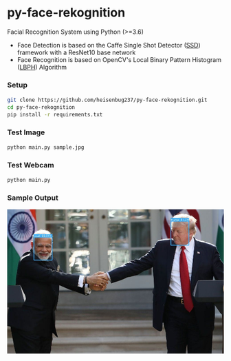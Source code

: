 # py-face-rekognition
Facial Recognition System using Python (>=3.6)
- Face Detection is based on the Caffe Single Shot Detector ([SSD](https://medium.com/acm-juit/ssd-object-detection-in-real-time-deep-learning-and-caffe-f41e40eea968)) framework with a ResNet10 base network
- Face Recognition is based on OpenCV's Local Binary Pattern Histogram ([LBPH](https://towardsdatascience.com/face-recognition-how-lbph-works-90ec258c3d6b)) Algorithm

### Setup

```bash
git clone https://github.com/heisenbug237/py-face-rekognition.git
cd py-face-rekognition
pip install -r requirements.txt
```
### Test Image
```bash
python main.py sample.jpg
```
### Test Webcam
```bash
python main.py
```
### Sample Output
![Output](https://github.com/heisenbug237/py-face-rekognition/blob/main/faces.jpg?raw=true)
